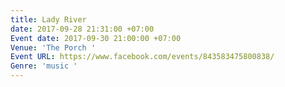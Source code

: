 ```yaml
---
title: Lady River
date: 2017-09-28 21:31:00 +07:00
Event date: 2017-09-30 21:00:00 +07:00
Venue: 'The Porch '
Event URL: https://www.facebook.com/events/843583475800838/
Genre: 'music '
---
```


